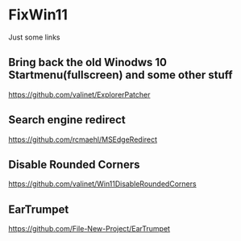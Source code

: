 # FixWin11
Just some links 



## Bring back the old Winodws 10 Startmenu(fullscreen) and some other stuff

https://github.com/valinet/ExplorerPatcher


## Search engine redirect

https://github.com/rcmaehl/MSEdgeRedirect

## Disable Rounded Corners

https://github.com/valinet/Win11DisableRoundedCorners

## EarTrumpet

https://github.com/File-New-Project/EarTrumpet


